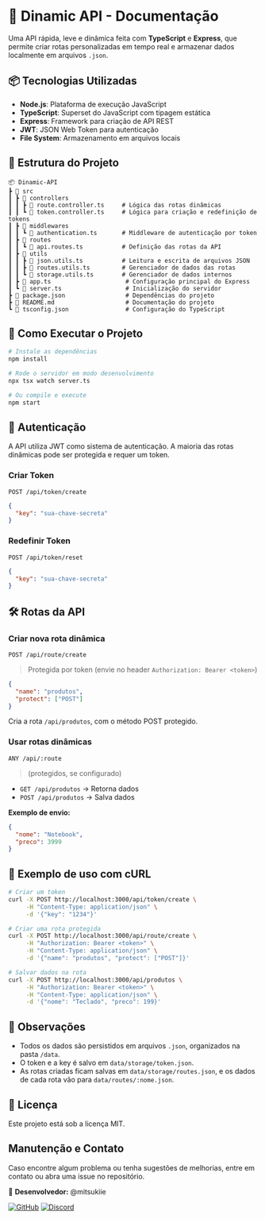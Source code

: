 # 📌 Dinamic API - Documentação

Uma API rápida, leve e dinâmica feita com **TypeScript** e **Express**, que permite criar rotas personalizadas em tempo real e armazenar dados localmente em arquivos `.json`.

## 📦 Tecnologias Utilizadas

- **Node.js**: Plataforma de execução JavaScript
- **TypeScript**: Superset do JavaScript com tipagem estática
- **Express**: Framework para criação de API REST
- **JWT**: JSON Web Token para autenticação
- **File System**: Armazenamento em arquivos locais

## 📁 Estrutura do Projeto

```
📦 Dinamic-API
┣ 📂 src
┃ ┣ 📂 controllers
┃ ┃ ┣ 📜 route.controller.ts     # Lógica das rotas dinâmicas
┃ ┃ ┗ 📜 token.controller.ts     # Lógica para criação e redefinição de tokens
┃ ┣ 📂 middlewares
┃ ┃ ┗ 📜 authentication.ts       # Middleware de autenticação por token
┃ ┣ 📂 routes
┃ ┃ ┗ 📜 api.routes.ts           # Definição das rotas da API
┃ ┣ 📂 utils
┃ ┃ ┣ 📜 json.utils.ts           # Leitura e escrita de arquivos JSON
┃ ┃ ┣ 📜 routes.utils.ts         # Gerenciador de dados das rotas
┃ ┃ ┗ 📜 storage.utils.ts        # Gerenciador de dados internos
┃ ┣ 📜 app.ts                     # Configuração principal do Express
┃ ┗ 📜 server.ts                  # Inicialização do servidor
┣ 📜 package.json                 # Dependências do projeto
┣ 📜 README.md                    # Documentação do projeto
┗ 📜 tsconfig.json                # Configuração do TypeScript
```

## 🚀 Como Executar o Projeto

```bash
# Instale as dependências
npm install

# Rode o servidor em modo desenvolvimento
npx tsx watch server.ts

# Ou compile e execute
npm start
```

## 🔐 Autenticação

A API utiliza JWT como sistema de autenticação. A maioria das rotas dinâmicas pode ser protegida e requer um token.

### Criar Token

`POST /api/token/create`

```json
{
  "key": "sua-chave-secreta"
}
```

### Redefinir Token

`POST /api/token/reset`

```json
{
  "key": "sua-chave-secreta"
}
```

## 🛠️ Rotas da API

### Criar nova rota dinâmica

`POST /api/route/create`

> Protegida por token (envie no header `Authorization: Bearer <token>`)

```json
{
  "name": "produtos",
  "protect": ["POST"]
}
```

Cria a rota `/api/produtos`, com o método POST protegido.

### Usar rotas dinâmicas

`ANY /api/:route`
> (protegidos, se configurado)
* `GET /api/produtos` → Retorna dados
* `POST /api/produtos` → Salva dados

**Exemplo de envio:**

```json
{
  "nome": "Notebook",
  "preco": 3999
}
```

## 🧪 Exemplo de uso com cURL

```bash
# Criar um token
curl -X POST http://localhost:3000/api/token/create \
     -H "Content-Type: application/json" \
     -d '{"key": "1234"}'

# Criar uma rota protegida
curl -X POST http://localhost:3000/api/route/create \
     -H "Authorization: Bearer <token>" \
     -H "Content-Type: application/json" \
     -d '{"name": "produtos", "protect": ["POST"]}'

# Salvar dados na rota
curl -X POST http://localhost:3000/api/produtos \
     -H "Authorization: Bearer <token>" \
     -H "Content-Type: application/json" \
     -d '{"nome": "Teclado", "preco": 199}'
```

## 📌 Observações

* Todos os dados são persistidos em arquivos `.json`, organizados na pasta `/data`.
* O token e a key é salvo em `data/storage/token.json`.
* As rotas criadas ficam salvas em `data/storage/routes.json`, e os dados de cada rota vão para `data/routes/:nome.json`.

## 📄 Licença

Este projeto está sob a licença MIT.

## Manutenção e Contato

Caso encontre algum problema ou tenha sugestões de melhorias, entre em contato ou abra uma issue no repositório.

🔹 **Desenvolvedor:** @mitsukiie

[![GitHub](https://img.shields.io/badge/GitHub-000?logo=github&logoColor=white)](https://github.com/mitsukiie) [![Discord](https://img.shields.io/badge/Discord-5865F2?logo=discord&logoColor=white)](https://discord.com/users/1098021115571490947)
